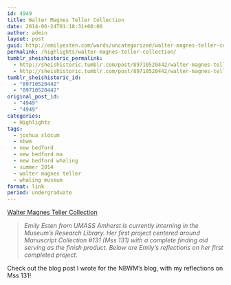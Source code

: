 ```yaml
---
id: 4949
title: Walter Magnes Teller Collection
date: 2014-06-24T01:18:31+00:00
author: admin
layout: post
guid: http://emilyesten.com/words/uncategorized/walter-magnes-teller-collection/
permalink: /highlights/walter-magnes-teller-collection/
tumblr_sheishistoric_permalink:
  - http://sheishistoric.tumblr.com/post/89710520442/walter-magnes-teller-collection
  - http://sheishistoric.tumblr.com/post/89710520442/walter-magnes-teller-collection
tumblr_sheishistoric_id:
  - "89710520442"
  - "89710520442"
original_post_id:
  - "4949"
  - "4949"
categories:
  - Highlights
tags:
  - joshua slocum
  - nbwm
  - new bedford
  - new bedford ma
  - new bedford whaling
  - summer 2014
  - walter magnes teller
  - whaling museum
format: link
period: undergraduate
---
```

[Walter Magnes Teller Collection](http://whalingmuseumblog.org/2014/06/23/walter-magnus-teller-collection/#comments)

<div class="link_description">
  <blockquote>
    <p>
      <em>Emily Esten from UMASS Amherst is currently interning in the Museum&rsquo;s Research Library. Her first project centered around Manuscript Collection #131 (Mss 131) with a complete finding aid serving as the finish product. Below are Emily&rsquo;s reflections on her first completed project. </em>
    </p>
  </blockquote>

  <p>
    Check out the blog post I wrote for the NBWM&rsquo;s blog, with my reflections on Mss 131!
  </p>
</div>
